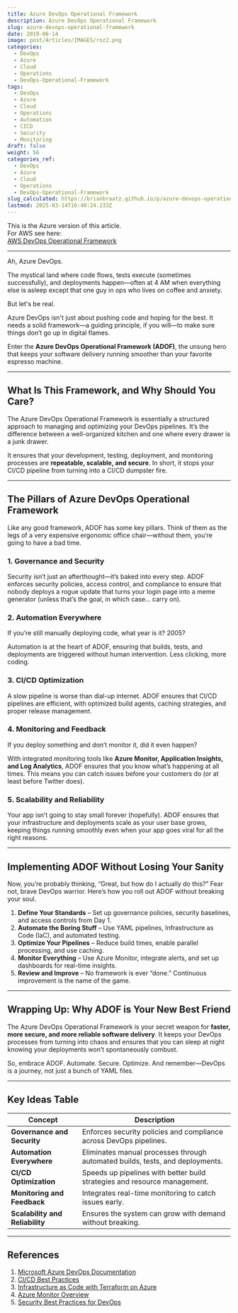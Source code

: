 ```yaml
---
title: Azure DevOps Operational Framework
description: Azure DevOps Operational Framework
slug: azure-devops-operational-framework
date: 2019-06-14
image: post/Articles/IMAGES/roz2.png
categories:
  - DevOps
  - Azure
  - Cloud
  - Operations
  - DevOps-Operational-Framework
tags:
  - DevOps
  - Azure
  - Cloud
  - Operations
  - Automation
  - CICD
  - Security
  - Monitoring
draft: false
weight: 56
categories_ref:
  - DevOps
  - Azure
  - Cloud
  - Operations
  - DevOps-Operational-Framework
slug_calculated: https://brianbraatz.github.io/p/azure-devops-operational-framework
lastmod: 2025-03-14T16:40:24.233Z
---
```

<!-- 
# Azure DevOps Operational Framework: The Secret Sauce to a Smooth Pipeline
-->

This is the Azure version of this article.\
For AWS see here:\
[AWS DevOps Operational Framework](https://brianbraatz.github.io/p/aws-devops-operational-framework/)

***

Ah, Azure DevOps.

The mystical land where code flows, tests execute (sometimes successfully), and deployments happen—often at 4 AM when everything else is asleep except that one guy in ops who lives on coffee and anxiety.

But let's be real.

Azure DevOps isn't just about pushing code and hoping for the best. It needs a solid framework—a guiding principle, if you will—to make sure things don’t go up in digital flames.

Enter the **Azure DevOps Operational Framework (ADOF)**, the unsung hero that keeps your software delivery running smoother than your favorite espresso machine.

***

## What Is This Framework, and Why Should You Care?

The Azure DevOps Operational Framework is essentially a structured approach to managing and optimizing your DevOps pipelines. It’s the difference between a well-organized kitchen and one where every drawer is a junk drawer.

It ensures that your development, testing, deployment, and monitoring processes are **repeatable, scalable, and secure**. In short, it stops your CI/CD pipeline from turning into a CI/CD dumpster fire.

***

## The Pillars of Azure DevOps Operational Framework

Like any good framework, ADOF has some key pillars. Think of them as the legs of a very expensive ergonomic office chair—without them, you’re going to have a bad time.

### 1. **Governance and Security**

Security isn’t just an afterthought—it’s baked into every step. ADOF enforces security policies, access control, and compliance to ensure that nobody deploys a rogue update that turns your login page into a meme generator (unless that’s the goal, in which case… carry on).

### 2. **Automation Everywhere**

If you’re still manually deploying code, what year is it? 2005?

Automation is at the heart of ADOF, ensuring that builds, tests, and deployments are triggered without human intervention. Less clicking, more coding.

### 3. **CI/CD Optimization**

A slow pipeline is worse than dial-up internet. ADOF ensures that CI/CD pipelines are efficient, with optimized build agents, caching strategies, and proper release management.

### 4. **Monitoring and Feedback**

If you deploy something and don’t monitor it, did it even happen?

With integrated monitoring tools like **Azure Monitor, Application Insights, and Log Analytics**, ADOF ensures that you know what’s happening at all times. This means you can catch issues before your customers do (or at least before Twitter does).

### 5. **Scalability and Reliability**

Your app isn’t going to stay small forever (hopefully). ADOF ensures that your infrastructure and deployments scale as your user base grows, keeping things running smoothly even when your app goes viral for all the right reasons.

***

## Implementing ADOF Without Losing Your Sanity

Now, you’re probably thinking, “Great, but how do I actually do this?” Fear not, brave DevOps warrior. Here’s how you roll out ADOF without breaking your soul.

1. **Define Your Standards** – Set up governance policies, security baselines, and access controls from Day 1.
2. **Automate the Boring Stuff** – Use YAML pipelines, Infrastructure as Code (IaC), and automated testing.
3. **Optimize Your Pipelines** – Reduce build times, enable parallel processing, and use caching.
4. **Monitor Everything** – Use Azure Monitor, integrate alerts, and set up dashboards for real-time insights.
5. **Review and Improve** – No framework is ever “done.” Continuous improvement is the name of the game.

***

## Wrapping Up: Why ADOF is Your New Best Friend

The Azure DevOps Operational Framework is your secret weapon for **faster, more secure, and more reliable software delivery**. It keeps your DevOps processes from turning into chaos and ensures that you can sleep at night knowing your deployments won’t spontaneously combust.

So, embrace ADOF. Automate. Secure. Optimize. And remember—DevOps is a journey, not just a bunch of YAML files.

***

## Key Ideas Table

| Concept                         | Description                                                                   |
| ------------------------------- | ----------------------------------------------------------------------------- |
| **Governance and Security**     | Enforces security policies and compliance across DevOps pipelines.            |
| **Automation Everywhere**       | Eliminates manual processes through automated builds, tests, and deployments. |
| **CI/CD Optimization**          | Speeds up pipelines with better build strategies and resource management.     |
| **Monitoring and Feedback**     | Integrates real-time monitoring to catch issues early.                        |
| **Scalability and Reliability** | Ensures the system can grow with demand without breaking.                     |

***

## References

1. [Microsoft Azure DevOps Documentation](https://learn.microsoft.com/en-us/azure/devops/)
2. [CI/CD Best Practices](https://azure.microsoft.com/en-us/solutions/devops/)
3. [Infrastructure as Code with Terraform on Azure](https://learn.microsoft.com/en-us/azure/developer/terraform/)
4. [Azure Monitor Overview](https://learn.microsoft.com/en-us/azure/azure-monitor/)
5. [Security Best Practices for DevOps](https://learn.microsoft.com/en-us/security/devops-security/)
